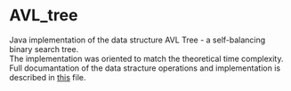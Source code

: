 # AVL_tree
Java implementation of the data structure AVL Tree - a self-balancing binary search tree.\
The implementation was oriented to match the theoretical time complexity.\
Full documantation of the data stracture operations and implementation is described in [this](https://github.com/michalalayev/AVL_tree/blob/main/AVL%20Tree%20Implementation%20Documentation.docx) file.
